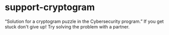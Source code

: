 # support-cryptogram
“Solution for a cryptogram puzzle in the Cybersecurity program.”
If you get stuck don't give up! Try solving the problem with a partner.
